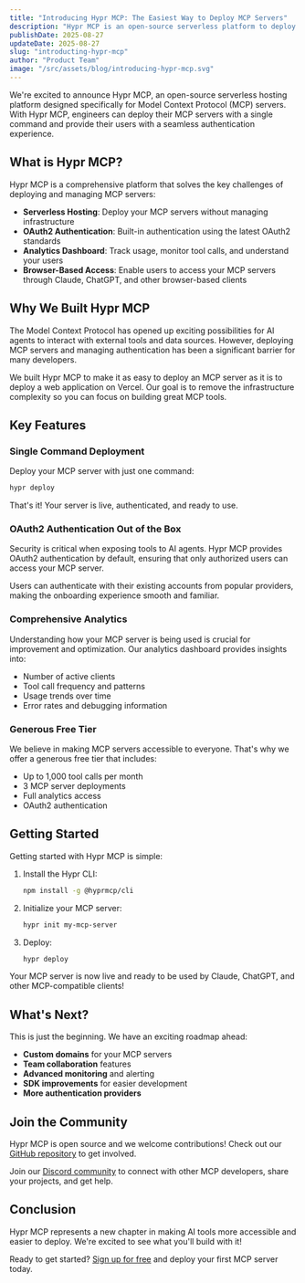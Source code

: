 ```yaml
---
title: "Introducing Hypr MCP: The Easiest Way to Deploy MCP Servers"
description: "Hypr MCP is an open-source serverless platform to deploy MCP servers with one command, OAuth2 auth, analytics & browser-based access."
publishDate: 2025-08-27
updateDate: 2025-08-27
slug: "introducting-hypr-mcp"
author: "Product Team"
image: "/src/assets/blog/introducing-hypr-mcp.svg"
---
```


We're excited to announce Hypr MCP, an open-source serverless hosting platform designed specifically for Model Context Protocol (MCP) servers.
With Hypr MCP, engineers can deploy their MCP servers with a single command and provide their users with a seamless authentication experience.

## What is Hypr MCP?

Hypr MCP is a comprehensive platform that solves the key challenges of deploying and managing MCP servers:

- **Serverless Hosting**: Deploy your MCP servers without managing infrastructure
- **OAuth2 Authentication**: Built-in authentication using the latest OAuth2 standards
- **Analytics Dashboard**: Track usage, monitor tool calls, and understand your users
- **Browser-Based Access**: Enable users to access your MCP servers through Claude, ChatGPT, and other browser-based clients

## Why We Built Hypr MCP

The Model Context Protocol has opened up exciting possibilities for AI agents to interact with external tools and data sources.
However, deploying MCP servers and managing authentication has been a significant barrier for many developers.

We built Hypr MCP to make it as easy to deploy an MCP server as it is to deploy a web application on Vercel.
Our goal is to remove the infrastructure complexity so you can focus on building great MCP tools.

## Key Features

### Single Command Deployment

Deploy your MCP server with just one command:

```bash
hypr deploy
```

That's it!
Your server is live, authenticated, and ready to use.

### OAuth2 Authentication Out of the Box

Security is critical when exposing tools to AI agents.
Hypr MCP provides OAuth2 authentication by default, ensuring that only authorized users can access your MCP server.

Users can authenticate with their existing accounts from popular providers, making the onboarding experience smooth and familiar.

### Comprehensive Analytics

Understanding how your MCP server is being used is crucial for improvement and optimization.
Our analytics dashboard provides insights into:

- Number of active clients
- Tool call frequency and patterns
- Usage trends over time
- Error rates and debugging information

### Generous Free Tier

We believe in making MCP servers accessible to everyone.
That's why we offer a generous free tier that includes:

- Up to 1,000 tool calls per month
- 3 MCP server deployments
- Full analytics access
- OAuth2 authentication

## Getting Started

Getting started with Hypr MCP is simple:

1. Install the Hypr CLI:
   ```bash
   npm install -g @hyprmcp/cli
   ```

2. Initialize your MCP server:
   ```bash
   hypr init my-mcp-server
   ```

3. Deploy:
   ```bash
   hypr deploy
   ```

Your MCP server is now live and ready to be used by Claude, ChatGPT, and other MCP-compatible clients!

## What's Next?

This is just the beginning.
We have an exciting roadmap ahead:

- **Custom domains** for your MCP servers
- **Team collaboration** features
- **Advanced monitoring** and alerting
- **SDK improvements** for easier development
- **More authentication providers**

## Join the Community

Hypr MCP is open source and we welcome contributions!
Check out our [GitHub repository](https://github.com/hyprmcp/hyprmcp) to get involved.

Join our [Discord community](https://discord.gg/hyprmcp) to connect with other MCP developers, share your projects, and get help.

## Conclusion

Hypr MCP represents a new chapter in making AI tools more accessible and easier to deploy.
We're excited to see what you'll build with it!

Ready to get started?
[Sign up for free](https://hyprmcp.com/signup) and deploy your first MCP server today.
